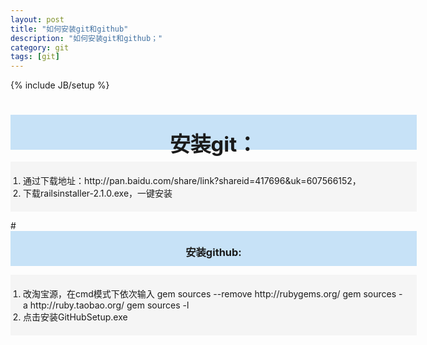 ```yaml
---
layout: post
title: "如何安装git和github"
description: "如何安装git和github；"
category: git
tags: [git]
---
```

{% include JB/setup %}
# 
# <div style="background-color:#C7E2F7; width:650px; height:55px; border:1px; text-align:center; padding-top:1px"><h3 style="margin-top:20px; border:0px">安装git：</h3></div>
   
   <div style="background-color:#f5f5f5; width:650px; height:auto; border:1px">
   <ol style="padding:20px 20px">
   <li>通过下载地址：http://pan.baidu.com/share/link?shareid=417696&uk=607566152，</li>
   <li>下载railsinstaller-2.1.0.exe，一键安装</li> 
   </ol>
   </div>
# <div style="background-color:#C7E2F7; width:650px; height:55px; border:1px; text-align:center; padding-top:1px"><h3 style="margin-top:20px; border:0px">安装github: </h3></div>
   
   <div style="background-color:#f5f5f5; width:650px; height:auto; border:1px">
   <ol style="padding:20px 20px"> 

   <li>改淘宝源，在cmd模式下依次输入
    gem sources --remove http://rubygems.org/
    gem sources -a http://ruby.taobao.org/
    gem sources -l</li>
   <li>点击安装GitHubSetup.exe</li>
   </ol>
   </div>